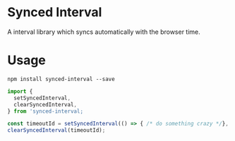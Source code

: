 # Synced Interval

A interval library which syncs automatically with the browser time.

# Usage

````
npm install synced-interval --save
````


````javascript
import { 
  setSyncedInterval, 
  clearSyncedInterval, 
} from 'synced-interval;

const timeoutId = setSyncedInterval(() => { /* do something crazy */}, 200);
clearSyncedInterval(timeoutId);
````
